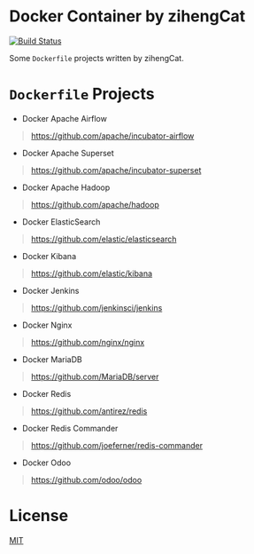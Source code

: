 # Docker Container by zihengCat

[![Build Status](https://travis-ci.com/zihengCat/docker-container-by-zihengcat.svg?branch=master)](https://travis-ci.com/zihengCat/docker-container-by-zihengcat)

Some `Dockerfile` projects written by zihengCat.

# `Dockerfile` Projects

- Docker Apache Airflow

> https://github.com/apache/incubator-airflow

- Docker Apache Superset

> https://github.com/apache/incubator-superset

- Docker Apache Hadoop

> https://github.com/apache/hadoop

- Docker ElasticSearch

> https://github.com/elastic/elasticsearch

- Docker Kibana

> https://github.com/elastic/kibana

- Docker Jenkins

> https://github.com/jenkinsci/jenkins

- Docker Nginx

> https://github.com/nginx/nginx

- Docker MariaDB

> https://github.com/MariaDB/server

- Docker Redis

> https://github.com/antirez/redis

- Docker Redis Commander

> https://github.com/joeferner/redis-commander

- Docker Odoo

> https://github.com/odoo/odoo

# License

[MIT](./LICENSE)

